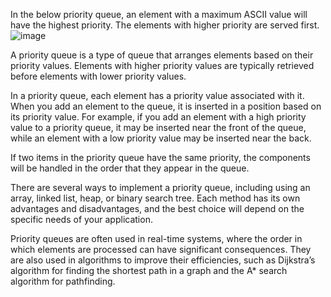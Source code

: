 In the below priority queue, an element with a maximum ASCII value will have the highest priority. The elements with higher priority are served first. 
![image](https://github.com/harshsrivastava05/dsa-codes/assets/130855160/5082f712-14d3-4557-a546-46ac2662aedc)


A priority queue is a type of queue that arranges elements based on their priority values. Elements with higher priority values are typically retrieved before elements with lower priority values.

In a priority queue, each element has a priority value associated with it. When you add an element to the queue, it is inserted in a position based on its priority value. For example, if you add an element with a high priority value to a priority queue, it may be inserted near the front of the queue, while an element with a low priority value may be inserted near the back.

If two items in the priority queue have the same priority, the components will be handled in the order that they appear in the queue.

There are several ways to implement a priority queue, including using an array, linked list, heap, or binary search tree. Each method has its own advantages and disadvantages, and the best choice will depend on the specific needs of your application.

Priority queues are often used in real-time systems, where the order in which elements are processed can have significant consequences. They are also used in algorithms to improve their efficiencies, such as Dijkstra’s algorithm for finding the shortest path in a graph and the A* search algorithm for pathfinding.
